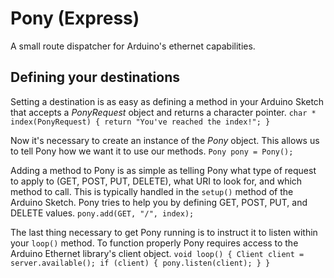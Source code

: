 # Pony (Express)
A small route dispatcher for Arduino's ethernet capabilities.

## Defining your destinations
Setting a destination is as easy as defining a method in your Arduino Sketch
that accepts a *PonyRequest* object and returns a character pointer.
`char * index(PonyRequest) {
    return "You've reached the index!";
}`

Now it's necessary to create an instance of the *Pony* object.  This allows us to tell Pony how we want it to use our methods.
`Pony pony = Pony();`

Adding a method to Pony is as simple as telling Pony what type of request to apply to (GET, POST, PUT, DELETE), what URI to look for, and which method to call.  This is typically handled in the `setup()` method of the Arduino Sketch.  Pony tries to help you by defining GET, POST, PUT, and DELETE values.
`pony.add(GET, "/", index);`

The last thing necessary to get  Pony running is to instruct it to listen within your `loop()` method.  To function properly Pony requires access to the Arduino Ethernet library's client object.
`void loop() {
  Client client = server.available();
  if (client) {
    pony.listen(client);
  }
}`

